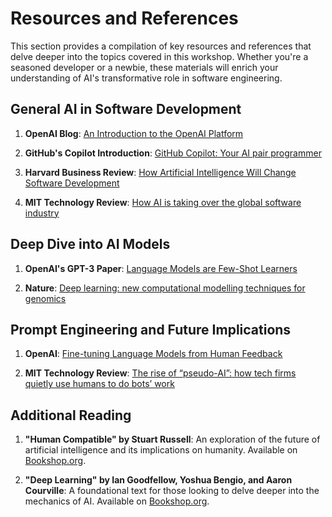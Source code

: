 # Resources and References

This section provides a compilation of key resources and references that delve deeper into the topics covered in this workshop. Whether you're a seasoned developer or a newbie, these materials will enrich your understanding of AI's transformative role in software engineering.

## General AI in Software Development

1. **OpenAI Blog**: [An Introduction to the OpenAI Platform](https://openai.com/blog/)

2. **GitHub's Copilot Introduction**: [GitHub Copilot: Your AI pair programmer](https://copilot.github.com/)

3. **Harvard Business Review**: [How Artificial Intelligence Will Change Software Development](https://hbr.org/2020/11/how-artificial-intelligence-will-change-software-development)

4. **MIT Technology Review**: [How AI is taking over the global software industry](https://www.technologyreview.com/2019/01/23/137783/software-is-eating-the-world-but-ai-is-going-to-eat-software/)

## Deep Dive into AI Models

1. **OpenAI's GPT-3 Paper**: [Language Models are Few-Shot Learners](https://arxiv.org/abs/2005.14165)

2. **Nature**: [Deep learning: new computational modelling techniques for genomics](https://www.nature.com/articles/s41576-019-0122-6)

## Prompt Engineering and Future Implications

1. **OpenAI**: [Fine-tuning Language Models from Human Feedback](https://openai.com/blog/fine-tuning/)

2. **MIT Technology Review**: [The rise of “pseudo-AI”: how tech firms quietly use humans to do bots’ work](https://www.technologyreview.com/2018/07/06/141321/the-rise-of-pseudo-ai-how-tech-firms-quietly-use-humans-to-do-bots-work/)

## Additional Reading

1. **"Human Compatible" by Stuart Russell**: An exploration of the future of artificial intelligence and its implications on humanity. Available on [Bookshop.org](https://bookshop.org/books/human-compatible-artificial-intelligence-and-the-problem-of-control/9780525558613).

2. **"Deep Learning" by Ian Goodfellow, Yoshua Bengio, and Aaron Courville**: A foundational text for those looking to delve deeper into the mechanics of AI. Available on [Bookshop.org](https://bookshop.org/books/deep-learning/9780262035613).

